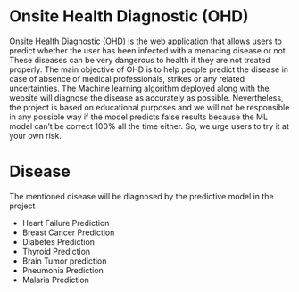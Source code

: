 # Onsite Health Diagnostic (OHD)

<p>Onsite Health Diagnostic (OHD) is the web application that allows users to predict whether the user has been infected with a menacing disease or not.
These diseases can be very dangerous to health if they are not treated properly.
The main objective of OHD is to help people predict the disease in case of absence of medical professionals, strikes or any related uncertainties.
The Machine learning algorithm deployed along with the website will diagnose the disease as accurately as possible. Nevertheless, the project is based on educational purposes and we will not be responsible in any possible way if the model predicts false results because the ML model can’t be correct 100% all the time either. So, we urge users to try it at your own risk.
</p>

# Disease
<p> The mentioned disease will be diagnosed by the predictive model in the project</p>


- Heart Failure Prediction
- Breast Cancer Prediction
- Diabetes Prediction
- Thyroid Prediction
- Brain Tumor prediction
- Pneumonia Prediction
- Malaria Prediction


 

